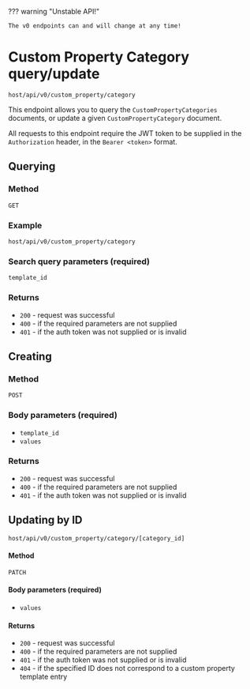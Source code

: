 ??? warning "Unstable API!"

    The v0 endpoints can and will change at any time!

# Custom Property Category query/update

`host/api/v0/custom_property/category`

This endpoint allows you to query the `CustomPropertyCategories` documents, or update a given `CustomPropertyCategory` document.

All requests to this endpoint require the JWT token to be supplied in the `Authorization` header, in the `Bearer <token>` format.

## Querying

### Method

`GET`

### Example

`host/api/v0/custom_property/category`

### Search query parameters (**required**)

`template_id`

### Returns

- `200` - request was successful
- `400` - if the required parameters are not supplied
- `401` - if the auth token was not supplied or is invalid

## Creating

### Method

`POST`

### Body parameters (**required**)

- `template_id`
- `values`

### Returns

- `200` - request was successful
- `400` - if the required parameters are not supplied
- `401` - if the auth token was not supplied or is invalid

## Updating by ID

`host/api/v0/custom_property/category/[category_id]`

#### Method

`PATCH`

#### Body parameters (**required**)

- `values`

#### Returns

- `200` - request was successful
- `400` - if the required parameters are not supplied
- `401` - if the auth token was not supplied or is invalid
- `404` - if the specified ID does not correspond to a custom property template entry
